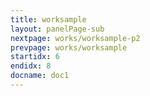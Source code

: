```yaml
---
title: worksample
layout: panelPage-sub
nextpage: works/worksample-p2
prevpage: works/worksample
startidx: 6
endidx: 8
docname: doc1
---
```


